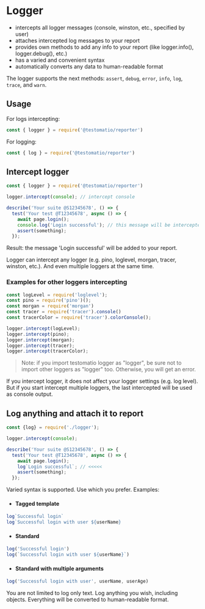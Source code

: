 # Logger
- intercepts all logger messages (console, winston, etc., specified by user)
- attaches intercepted log messages to your report
- provides own methods to add any info to your report (like logger.info(), logger.debug(), etc.)
- has a varied and convenient syntax
- automatically converts any data to human-readable format

The logger supports the next methods: `assert`, `debug`, `error`, `info`, `log`, `trace`, and `warn`.

## Usage
For logs intercepting:
```javascript
const { logger } = require('@testomatio/reporter')
```

For logging:
```javascript
const { log } = require('@testomatio/reporter')
```


## Intercept logger
```javascript
const { logger } = require('@testomatio/reporter')

logger.intercept(console); // intercept console

describe('Your suite @S12345678', () => {
  test('Your test @T12345678', async () => {
    await page.login();
    console.log('Login successful'); // this message will be intercepted and added to your report
    assert(something);
  });
```
Result: the message 'Login successful' will be added to your report.

Logger can intercept any logger (e.g. pino, loglevel, morgan, tracer, winston, etc.). And even multiple loggers at the same time.

### Examples for other loggers intercepting
```javascript
const logLevel = require('loglevel');
const pino = require('pino')();
const morgan = require('morgan')
const tracer = require('tracer').console()
const tracerColor = require('tracer').colorConsole();

logger.intercept(logLevel);
logger.intercept(pino);
logger.intercept(morgan);
logger.intercept(tracer);
logger.intercept(tracerColor);
```

> Note: if you import testomatio logger as "logger", be sure not to import other loggers as "logger" too. Otherwise, you will get an error.

If you intercept logger, it does not affect your logger settings (e.g. log level). But if you start intercept multiple loggers, the last intercepted will be used as console output.

## Log anything and attach it to report 

```javascript
const {log} = require('./logger');

logger.intercept(console);

describe('Your suite @S12345678', () => {
  test('Your test @T12345678', async () => {
    await page.login();
    log`Login successful`; // <<<<<
    assert(something);
  });
```

Varied syntax is supported. Use which you prefer. Examples:
- #### Tagged template
```javascript
log`Successful login`
log`Successful login with user ${userName}
```
- #### Standard
```javascript
log('Successful login')
log(`Successful login with user ${userName}`)
```
- #### Standard with multiple arguments
```javascript
log('Successful login with user', userName, userAge)
```

You are not limited to log only text. Log anything you wish, including objects. Everything will be converted to human-readable format.

